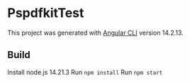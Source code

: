 # PspdfkitTest

This project was generated with [Angular CLI](https://github.com/angular/angular-cli) version 14.2.13.

## Build

Install node.js 14.21.3
Run `npm install`
Run `npm start`
